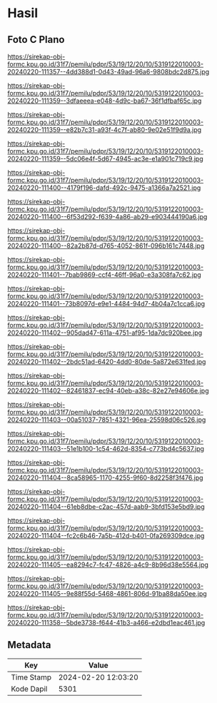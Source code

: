 # Hasil

## Foto C Plano

https://sirekap-obj-formc.kpu.go.id/31f7/pemilu/pdpr/53/19/12/20/10/5319122010003-20240220-111357--4dd388d1-0d43-49ad-96a6-9808bdc2d875.jpg

https://sirekap-obj-formc.kpu.go.id/31f7/pemilu/pdpr/53/19/12/20/10/5319122010003-20240220-111359--3dfaeeea-e048-4d9c-ba67-36f1dfbaf65c.jpg

https://sirekap-obj-formc.kpu.go.id/31f7/pemilu/pdpr/53/19/12/20/10/5319122010003-20240220-111359--e82b7c31-a93f-4c7f-ab80-9e02e51f9d9a.jpg

https://sirekap-obj-formc.kpu.go.id/31f7/pemilu/pdpr/53/19/12/20/10/5319122010003-20240220-111359--5dc06e4f-5d67-4945-ac3e-e1a901c719c9.jpg

https://sirekap-obj-formc.kpu.go.id/31f7/pemilu/pdpr/53/19/12/20/10/5319122010003-20240220-111400--4179f196-dafd-492c-9475-a1366a7a2521.jpg

https://sirekap-obj-formc.kpu.go.id/31f7/pemilu/pdpr/53/19/12/20/10/5319122010003-20240220-111400--6f53d292-f639-4a86-ab29-e903444190a6.jpg

https://sirekap-obj-formc.kpu.go.id/31f7/pemilu/pdpr/53/19/12/20/10/5319122010003-20240220-111400--82a2b87d-d765-4052-861f-096b161c7448.jpg

https://sirekap-obj-formc.kpu.go.id/31f7/pemilu/pdpr/53/19/12/20/10/5319122010003-20240220-111401--7bab9869-ccf4-46ff-96a0-e3a308fa7c62.jpg

https://sirekap-obj-formc.kpu.go.id/31f7/pemilu/pdpr/53/19/12/20/10/5319122010003-20240220-111401--73b8097d-e9e1-4484-94d7-4b04a7c1cca6.jpg

https://sirekap-obj-formc.kpu.go.id/31f7/pemilu/pdpr/53/19/12/20/10/5319122010003-20240220-111402--905dad47-611a-4751-af95-1da7dc920bee.jpg

https://sirekap-obj-formc.kpu.go.id/31f7/pemilu/pdpr/53/19/12/20/10/5319122010003-20240220-111402--2bdc51ad-6420-4dd0-80de-5a872e631fed.jpg

https://sirekap-obj-formc.kpu.go.id/31f7/pemilu/pdpr/53/19/12/20/10/5319122010003-20240220-111402--82461837-ec94-40eb-a38c-82e27e94606e.jpg

https://sirekap-obj-formc.kpu.go.id/31f7/pemilu/pdpr/53/19/12/20/10/5319122010003-20240220-111403--00a51037-7851-4321-96ea-25598d06c526.jpg

https://sirekap-obj-formc.kpu.go.id/31f7/pemilu/pdpr/53/19/12/20/10/5319122010003-20240220-111403--51e1b100-1c54-462d-8354-c773bd4c5637.jpg

https://sirekap-obj-formc.kpu.go.id/31f7/pemilu/pdpr/53/19/12/20/10/5319122010003-20240220-111404--8ca58965-1170-4255-9f60-8d2258f3f476.jpg

https://sirekap-obj-formc.kpu.go.id/31f7/pemilu/pdpr/53/19/12/20/10/5319122010003-20240220-111404--61eb8dbe-c2ac-457d-aab9-3bfd153e5bd9.jpg

https://sirekap-obj-formc.kpu.go.id/31f7/pemilu/pdpr/53/19/12/20/10/5319122010003-20240220-111404--fc2c6b46-7a5b-412d-b401-0fa269309dce.jpg

https://sirekap-obj-formc.kpu.go.id/31f7/pemilu/pdpr/53/19/12/20/10/5319122010003-20240220-111405--ea8294c7-fc47-4826-a4c9-8b96d38e5564.jpg

https://sirekap-obj-formc.kpu.go.id/31f7/pemilu/pdpr/53/19/12/20/10/5319122010003-20240220-111405--9e88f55d-5468-4861-806d-91ba88da50ee.jpg

https://sirekap-obj-formc.kpu.go.id/31f7/pemilu/pdpr/53/19/12/20/10/5319122010003-20240220-111358--5bde3738-f644-41b3-a466-e2dbd1eac461.jpg


## Metadata

| Key        | Value               |
| ---------- | ------------------- |
| Time Stamp | 2024-02-20 12:03:20 |
| Kode Dapil | 5301                |



